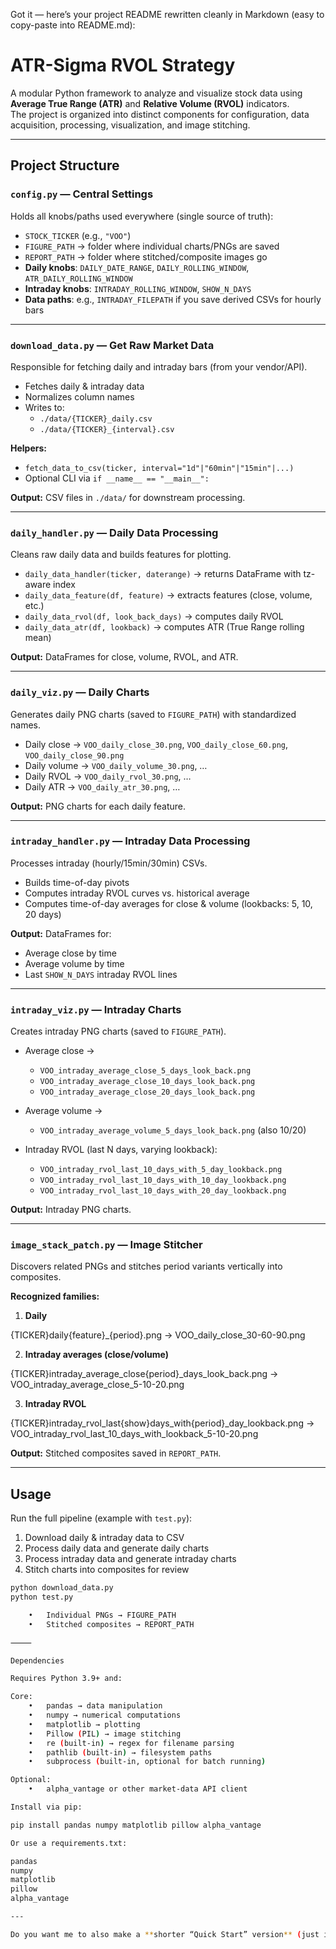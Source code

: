 Got it — here’s your project README rewritten cleanly in Markdown (easy to copy-paste into README.md):

# ATR-Sigma RVOL Strategy

A modular Python framework to analyze and visualize stock data using **Average True Range (ATR)** and **Relative Volume (RVOL)** indicators.  
The project is organized into distinct components for configuration, data acquisition, processing, visualization, and image stitching.

---

## Project Structure

### `config.py` — Central Settings
Holds all knobs/paths used everywhere (single source of truth):

- `STOCK_TICKER` (e.g., `"VOO"`)
- `FIGURE_PATH` → folder where individual charts/PNGs are saved  
- `REPORT_PATH` → folder where stitched/composite images go  
- **Daily knobs**: `DAILY_DATE_RANGE`, `DAILY_ROLLING_WINDOW`, `ATR_DAILY_ROLLING_WINDOW`  
- **Intraday knobs**: `INTRADAY_ROLLING_WINDOW`, `SHOW_N_DAYS`  
- **Data paths**: e.g., `INTRADAY_FILEPATH` if you save derived CSVs for hourly bars  

---

### `download_data.py` — Get Raw Market Data
Responsible for fetching daily and intraday bars (from your vendor/API).

- Fetches daily & intraday data  
- Normalizes column names  
- Writes to:  
  - `./data/{TICKER}_daily.csv`  
  - `./data/{TICKER}_{interval}.csv`  

**Helpers:**
- `fetch_data_to_csv(ticker, interval="1d"|"60min"|"15min"|...)`  
- Optional CLI via `if __name__ == "__main__":`  

**Output:** CSV files in `./data/` for downstream processing.

---

### `daily_handler.py` — Daily Data Processing
Cleans raw daily data and builds features for plotting.

- `daily_data_handler(ticker, daterange)` → returns DataFrame with tz-aware index  
- `daily_data_feature(df, feature)` → extracts features (close, volume, etc.)  
- `daily_data_rvol(df, look_back_days)` → computes daily RVOL  
- `daily_data_atr(df, lookback)` → computes ATR (True Range rolling mean)  

**Output:** DataFrames for close, volume, RVOL, and ATR.

---

### `daily_viz.py` — Daily Charts
Generates daily PNG charts (saved to `FIGURE_PATH`) with standardized names.

- Daily close → `VOO_daily_close_30.png`, `VOO_daily_close_60.png`, `VOO_daily_close_90.png`  
- Daily volume → `VOO_daily_volume_30.png`, …  
- Daily RVOL → `VOO_daily_rvol_30.png`, …  
- Daily ATR → `VOO_daily_atr_30.png`, …  

**Output:** PNG charts for each daily feature.

---

### `intraday_handler.py` — Intraday Data Processing
Processes intraday (hourly/15min/30min) CSVs.

- Builds time-of-day pivots  
- Computes intraday RVOL curves vs. historical average  
- Computes time-of-day averages for close & volume (lookbacks: 5, 10, 20 days)  

**Output:** DataFrames for:
- Average close by time  
- Average volume by time  
- Last `SHOW_N_DAYS` intraday RVOL lines  

---

### `intraday_viz.py` — Intraday Charts
Creates intraday PNG charts (saved to `FIGURE_PATH`).

- Average close →  
  - `VOO_intraday_average_close_5_days_look_back.png`  
  - `VOO_intraday_average_close_10_days_look_back.png`  
  - `VOO_intraday_average_close_20_days_look_back.png`  

- Average volume →  
  - `VOO_intraday_average_volume_5_days_look_back.png` (also 10/20)  

- Intraday RVOL (last N days, varying lookback):  
  - `VOO_intraday_rvol_last_10_days_with_5_day_lookback.png`  
  - `VOO_intraday_rvol_last_10_days_with_10_day_lookback.png`  
  - `VOO_intraday_rvol_last_10_days_with_20_day_lookback.png`  

**Output:** Intraday PNG charts.

---

### `image_stack_patch.py` — Image Stitcher
Discovers related PNGs and stitches period variants vertically into composites.

**Recognized families:**
1. **Daily**  

{TICKER}daily{feature}_{period}.png
→ VOO_daily_close_30-60-90.png

2. **Intraday averages (close/volume)**  

{TICKER}intraday_average_close{period}_days_look_back.png
→ VOO_intraday_average_close_5-10-20.png

3. **Intraday RVOL**  

{TICKER}intraday_rvol_last{show}days_with{period}_day_lookback.png
→ VOO_intraday_rvol_last_10_days_with_lookback_5-10-20.png

**Output:** Stitched composites saved in `REPORT_PATH`.

---

## Usage

Run the full pipeline (example with `test.py`):

1. Download daily & intraday data to CSV  
2. Process daily data and generate daily charts  
3. Process intraday data and generate intraday charts  
4. Stitch charts into composites for review  

```bash
python download_data.py
python test.py

	•	Individual PNGs → FIGURE_PATH
	•	Stitched composites → REPORT_PATH

⸻

Dependencies

Requires Python 3.9+ and:

Core:
	•	pandas → data manipulation
	•	numpy → numerical computations
	•	matplotlib → plotting
	•	Pillow (PIL) → image stitching
	•	re (built-in) → regex for filename parsing
	•	pathlib (built-in) → filesystem paths
	•	subprocess (built-in, optional for batch running)

Optional:
	•	alpha_vantage or other market-data API client

Install via pip:

pip install pandas numpy matplotlib pillow alpha_vantage

Or use a requirements.txt:

pandas
numpy
matplotlib
pillow
alpha_vantage

---

Do you want me to also make a **shorter “Quick Start” version** (just install + run) for the top of the README, so new users don’t have to read the whole structure section first?
